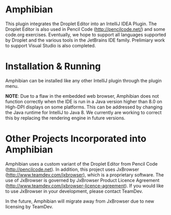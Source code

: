 # Amphibian
This plugin integrates the Droplet Editor into an IntelliJ IDEA Plugin. The Droplet Editor is also used in Pencil Code (http://pencilcode.net/) and some code.org exercises. Eventually, we hope to support all languages supported by Droplet and the various tools in the JetBrains IDE family. Prelimiary work to support Visual Studio is also completed. 

# Installation & Running
Amphibian can be installed like any other IntelliJ plugin through the plugin menu.

**NOTE**: Due to a flaw in the embedded web browser, Amphibian does not function correctly when the IDE is run in a Java version higher than 8.0 on High-DPI displays on some platforms. This can be addressed by changing the Java runtime for IntelliJ to Java 8. We currently are working to correct this by replacing the rendering engine in future versions.

# Other Projects Incorporated into Amphibian
Amphibian uses a custom variant of the Droplet Editor from Pencil Code (http://pencilcode.net). In addition, this project uses JxBrowser (http://www.teamdev.com/jxbrowser), which is a proprietary software. The use of JxBrowser is governed by JxBrowser Product Licence Agreement (http://www.teamdev.com/jxbrowser-licence-agreement). If you would like to use JxBrowser in your development, please contact TeamDev.

In the future, Amphibian will migrate away from JxBrowser due to new licensing by TeamDev.

